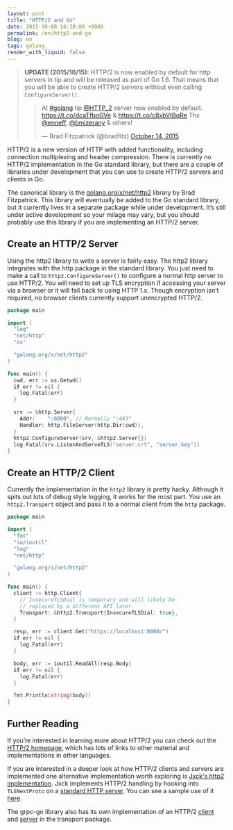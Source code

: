 ```yaml
---
layout: post
title: "HTTP/2 and Go"
date: 2015-10-08 14:30:00 +0000
permalink: /en/http2-and-go
blog: en
tags: golang
render_with_liquid: false
---
```


> **UPDATE (2015/10/15):** HTTP/2 is now enabled by default for http servers in tip and will
> be released as part of Go 1.6. That means that you
> will be able to create HTTP/2 servers without even
> calling `ConfigureServer()`.
>
>   <blockquote class="twitter-tweet" lang="en"><p lang="en" dir="ltr">At <a href="https://twitter.com/hashtag/golang?src=hash">#golang</a> tip <a href="https://twitter.com/HTTP_2">@HTTP_2</a> server now enabled by default.&#10;&#10;<a href="https://t.co/dcaTfboGVe">https://t.co/dcaTfboGVe</a> &amp; <a href="https://t.co/c8xbVtBqRe">https://t.co/c8xbVtBqRe</a>&#10;&#10;Thx <a href="https://twitter.com/enneff">@enneff</a>, <a href="https://twitter.com/bmizerany">@bmizerany</a> &amp; others!</p>&mdash; Brad Fitzpatrick (@bradfitz) <a href="https://twitter.com/bradfitz/status/654437821382455296">October 14, 2015</a></blockquote>
>   <script async src="//platform.twitter.com/widgets.js" charset="utf-8"></script>

HTTP/2 is a new version of HTTP with added functionality, including connection
multiplexing and header compression. There is currently no HTTP/2
implementation in the Go standard library, but there are a couple of libraries
under development that you can use to create HTTP/2 servers and clients in Go.

The canonical library is the
[golang.org/x/net/http2](https://godoc.org/golang.org/x/net/http2) library by
Brad Fitzpatrick. This library will eventually be added to the Go standard
library, but it currently lives in a separate package while under development.
It’s still under active development so your milage may vary, but you should
probably use this library if you are implementing an HTTP/2 server.

## Create an HTTP/2 Server

Using the http2 library to write a server is fairly easy. The http2 library
integrates with the http package in the standard library. You just need to make
a call to `http2.ConfigureServer()` to configure a normal http server to use
HTTP/2. You will need to set up TLS encryption if accessing your server via a
browser or it will fall back to using HTTP 1.x. Though encryption isn’t
required, no browser clients currently support unencrypted HTTP/2.

```go
package main

import (
  "log"
  "net/http"
  "os"

  "golang.org/x/net/http2"
)

func main() {
  cwd, err := os.Getwd()
  if err != nil {
    log.Fatal(err)
  }

  srv := &http.Server{
    Addr:    ":8000", // Normally ":443"
    Handler: http.FileServer(http.Dir(cwd)),
  }
  http2.ConfigureServer(srv, &http2.Server{})
  log.Fatal(srv.ListenAndServeTLS("server.crt", "server.key"))
}
```

## Create an HTTP/2 Client

Currently the implementation in the `http2` library is pretty hacky. Although
it spits out lots of debug style logging, it works for the most part. You use
an `http2.Transport` object and pass it to a normal client from the `http`
package.

```go
package main

import (
  "fmt"
  "io/ioutil"
  "log"
  "net/http"

  "golang.org/x/net/http2"
)

func main() {
  client := http.Client{
    // InsecureTLSDial is temporary and will likely be
    // replaced by a different API later.
    Transport: &http2.Transport{InsecureTLSDial: true},
  }

  resp, err := client.Get("https://localhost:8000/")
  if err != nil {
    log.Fatal(err)
  }

  body, err := ioutil.ReadAll(resp.Body)
  if err != nil {
    log.Fatal(err)
  }

  fmt.Println(string(body))
}
```

## Further Reading

If you’re interested in learning more about HTTP/2 you can check out the
[HTTP/2 homepage](https://http2.github.io/), which has lots of links to other
material and implementations in other languages.

If you are interested in a deeper look at how HTTP/2 clients and servers are
implemented one alternative implementation worth exploring is [Jxck's http2
implementation](https://github.com/Jxck/http2). Jxck implements HTTP/2 handling
by hooking into `TLSNextProto` on a [standard HTTP
server](https://golang.org/pkg/net/http/#Server). You can see a sample use of
it [here](https://github.com/Jxck/http2/blob/master/sample/http.go).

The grpc-go library also has its own implementation of an HTTP/2
[client](https://github.com/grpc/grpc-go/blob/master/transport/http2_client.go)
and
[server](https://github.com/grpc/grpc-go/blob/master/transport/http2_server.go)
in the transport package.

